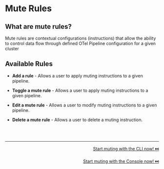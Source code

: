 # Mute Rules

## What are mute rules? 

Mute rules are contextual configurations (instructions) that allow the ability to control data flow through defined OTel Pipeline configuration for a given cluster

## Available Rules

* **Add a rule** - Allows a user to apply muting instructions to a given pipeline.

* **Toggle a mute rule** - Allows a user to apply muting instructions to a given pipeline.

* **Edit a mute rule** - Allows a user to modify muting instructions to a given pipeline.

* **Delete a mute rule** - Allows a user to delete a muting instruction.

<br />
<br />

----

<p style="text-align: right;">
  <a href="../../../console/use-case/muting/manual-cli.md">Start muting with the CLI now! ⏭️</a><br /><br />
  <a href="../../../console/use-case/muting/manual-console.md">Start muting with the Console now! ⏭️</a>
</p>
